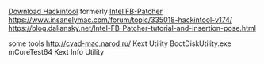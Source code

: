   
[Download Hackintool](http://headsoft.com.au/download/mac/Hackintool.zip) formerly [Intel FB-Patcher](http://headsoft.com.au/download/mac/FBPatcher.zip)  
https://www.insanelymac.com/forum/topic/335018-hackintool-v174/  
https://blog.daliansky.net/Intel-FB-Patcher-tutorial-and-insertion-pose.html


some tools
http://cvad-mac.narod.ru/   Kext Utility BootDiskUtility.exe  mCoreTest64 Kext Info Utility

